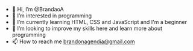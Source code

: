 - 👋 Hi, I’m @BrandaoA
- 👀 I’m interested in programming
- 🌱 I’m currently learning HTML, CSS and JavaScript and I'm a beginner
- 💞️ I’m looking to improve my skills here and learn more about programming
- 📫 How to reach me brandonagendia@gmail.com

<!---
BrandaoA/BrandaoA is a ✨ special ✨ repository because its `README.md` (this file) appears on your GitHub profile.
You can click the Preview link to take a look at your changes.
--->
